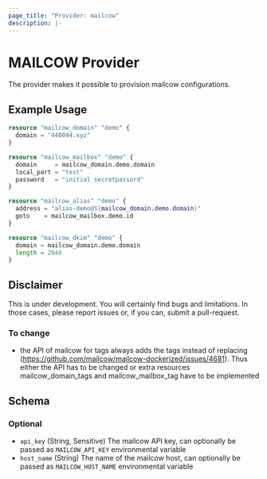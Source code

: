 ```yaml
---
page_title: "Provider: mailcow"
description: |-
---
```


# MAILCOW Provider

The provider makes it possible to provision mailcow configurations. 

## Example Usage

```terraform
resource "mailcow_domain" "demo" {
  domain = "440044.xyz"
}

resource "mailcow_mailbox" "demo" {
  domain     = mailcow_domain.demo.domain
  local_part = "test"
  password   = "initial secretpassord"
}

resource "mailcow_alias" "demo" {
  address = "alias-demo@${mailcow_domain.demo.domain}"
  goto    = mailcow_mailbox.demo.id
}

resource "mailcow_dkim" "demo" {
  domain = mailcow_domain.demo.domain
  length = 2048
}
```

## Disclaimer

This is under development. You will certainly find bugs and limitations. In those cases, please report issues or, if you can, submit a pull-request.

### To change

* the API of mailcow for tags always adds the tags instead of replacing (https://github.com/mailcow/mailcow-dockerized/issues/4681). Thus either the API has to be changed or extra resources mailcow_domain_tags and mailcow_mailbox_tag have to be implemented

<!-- schema generated by tfplugindocs -->
## Schema

### Optional

- `api_key` (String, Sensitive) The mailcow API key, can optionally be passed as `MAILCOW_API_KEY` environmental variable
- `host_name` (String) The name of the mailcow host, can optionally be passed as `MAILCOW_HOST_NAME` environmental variable